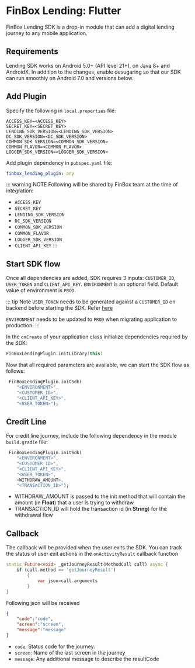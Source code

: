 # FinBox Lending: Flutter

FinBox Lending SDK is a drop-in module that can add a digital lending journey to any mobile application.

## Requirements

Lending SDK works on Android 5.0+ (API level 21+), on Java 8+ and AndroidX. In addition to the changes, enable desugaring so that our SDK can run smoothly on Android 7.0 and versions below.

<CodeSwitcher :languages="{kotlin:'Kotlin',groovy:'Groovy'}">
<template v-slot:kotlin>

```kotlin
android {
    ...
    defaultConfig {
        ...
        // Minimum 5.0+ devices
        minSdkVersion(21)
        ...
    }
    ...
    compileOptions {
        // Flag to enable support for the new language APIs
        coreLibraryDesugaringEnabled = true
        // Sets Java compatibility to Java 8
        sourceCompatibility = JavaVersion.VERSION_1_8
        targetCompatibility = JavaVersion.VERSION_1_8
    }
    // For Kotlin projects
    kotlinOptions {
        jvmTarget = "1.8"
    }
}

dependencies {
    coreLibraryDesugaring("com.android.tools:desugar_jdk_libs:1.1.5")
}
```

</template>
<template v-slot:groovy>

```groovy
android {
    ...
    defaultConfig {
        ...
        // Minimum 5.0+ devices
        minSdkVersion 21
        ...
    }
    ...
    compileOptions {
        // Flag to enable support for the new language APIs
        coreLibraryDesugaringEnabled true
        // Sets Java compatibility to Java 8
        sourceCompatibility JavaVersion.VERSION_1_8
        targetCompatibility JavaVersion.VERSION_1_8
    }
    // For Kotlin projects
    kotlinOptions {
        jvmTarget = "1.8"
    }
}

dependencies {
    coreLibraryDesugaring 'com.android.tools:desugar_jdk_libs:1.1.5'
}
```

</template>
</CodeSwitcher>

## Add Plugin

Specify the following in `local.properties` file:

  ```
  ACCESS_KEY=<ACCESS_KEY>
  SECRET_KEY=<SECRET_KEY>
  LENDING_SDK_VERSION=<LENDING_SDK_VERSION>
  DC_SDK_VERSION=<DC_SDK_VERSION>
  COMMON_SDK_VERSION=<COMMON_SDK_VERSION>
  COMMON_FLAVOR=<COMMON_FLAVOR>
  LOGGER_SDK_VERSION=<LOGGER_SDK_VERSION>
  ```

Add plugin dependency in `pubspec.yaml` file:

  ```yml
  finbox_lending_plugin: any
  ```

::: warning NOTE
Following will be shared by FinBox team at the time of integration:

- `ACCESS_KEY`
- `SECRET_KEY`
- `LENDING_SDK_VERSION`
- `DC_SDK_VERSION`
- `COMMON_SDK_VERSION`
- `COMMON_FLAVOR`
- `LOGGER_SDK_VERSION`
- `CLIENT_API_KEY`
:::

## Start SDK flow

Once all dependencies are added, SDK requires 3 inputs: `CUSTOMER_ID`, `USER_TOKEN` and `CLIENT_API_KEY`.
`ENVIRONMENT` is an optional field. Default value of environment is `PROD`.

::: tip Note
`USER_TOKEN` needs to be generated against a `CUSTOMER_ID` on backend before starting the SDK. Refer [here](/middleware/sourcing-rest-api.html#generate-token)

`ENVIRONMENT` needs to be updated to `PROD` when migrating application to production.
:::

In the `onCreate` of your application class initialize dependencies required by the SDK:

```kotlin
FinBoxLendingPlugin.initLibrary(this)
```

Now that all required parameters are available, we can start the SDK flow as follows:

```dart
 FinBoxLendingPlugin.initSdk(
    "<ENVIRONMENT>",
    "<CUSTOMER_ID>",
    "<CLIENT_API_KEY>",
    "<USER_TOKEN>");
```

## Credit Line

For credit line journey, include the following dependency in the module `build.gradle` file:

```dart
 FinBoxLendingPlugin.initSdk(
    "<ENVIRONMENT>",
    "<CUSTOMER_ID>",
    "<CLIENT_API_KEY>",
    "<USER_TOKEN>",
    <WITHDRAW_AMOUNT>,
    "<TRANSACTION_ID>");
```

- WITHDRAW_AMOUNT is passed to the init method that will contain the amount (in **Float**) that a user is trying to withdraw
- TRANSACTION_ID will hold the transaction id (in **String**) for the withdrawal flow

## Callback

The callback will be provided when the user exits the SDK. You can track the status of user exit actions in the `onActivityResult` callback function

```dart
static Future<void> _getJourneyResult(MethodCall call) async {
    if (call.method == 'getJourneyResult')
        {
            var json=call.arguments
        }
}
```

Following json will be received

```json
{
    "code":"code",
    "screen":"screen",
    "message":"message"
}
```

- `code`: Status code for the journey.
- `screen`: Name of the last screen in the journey
- `message`: Any additional message to describe the resultCode
